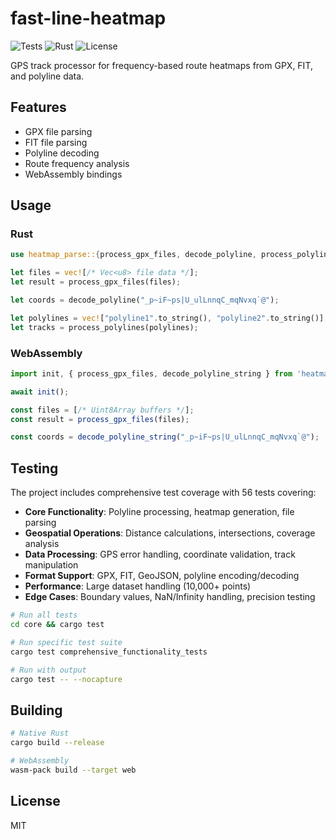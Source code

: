 # fast-line-heatmap

![Tests](https://img.shields.io/badge/tests-%2F_passed-brightgreen)
![Rust](https://img.shields.io/badge/rust-stable-orange)
![License](https://img.shields.io/badge/license-MIT-blue)

GPS track processor for frequency-based route heatmaps from GPX, FIT, and polyline data.

## Features

- GPX file parsing
- FIT file parsing  
- Polyline decoding
- Route frequency analysis
- WebAssembly bindings

## Usage

### Rust

```rust
use heatmap_parse::{process_gpx_files, decode_polyline, process_polylines};

let files = vec![/* Vec<u8> file data */];
let result = process_gpx_files(files);

let coords = decode_polyline("_p~iF~ps|U_ulLnnqC_mqNvxq`@");

let polylines = vec!["polyline1".to_string(), "polyline2".to_string()];
let tracks = process_polylines(polylines);
```

### WebAssembly

```javascript
import init, { process_gpx_files, decode_polyline_string } from 'heatmap-parse';

await init();

const files = [/* Uint8Array buffers */];
const result = process_gpx_files(files);

const coords = decode_polyline_string("_p~iF~ps|U_ulLnnqC_mqNvxq`@");
```

## Testing

The project includes comprehensive test coverage with 56 tests covering:

- **Core Functionality**: Polyline processing, heatmap generation, file parsing
- **Geospatial Operations**: Distance calculations, intersections, coverage analysis  
- **Data Processing**: GPS error handling, coordinate validation, track manipulation
- **Format Support**: GPX, FIT, GeoJSON, polyline encoding/decoding
- **Performance**: Large dataset handling (10,000+ points)
- **Edge Cases**: Boundary values, NaN/Infinity handling, precision testing

```bash
# Run all tests
cd core && cargo test

# Run specific test suite
cargo test comprehensive_functionality_tests

# Run with output
cargo test -- --nocapture
```

## Building

```bash
# Native Rust
cargo build --release

# WebAssembly
wasm-pack build --target web
```

## License

MIT
